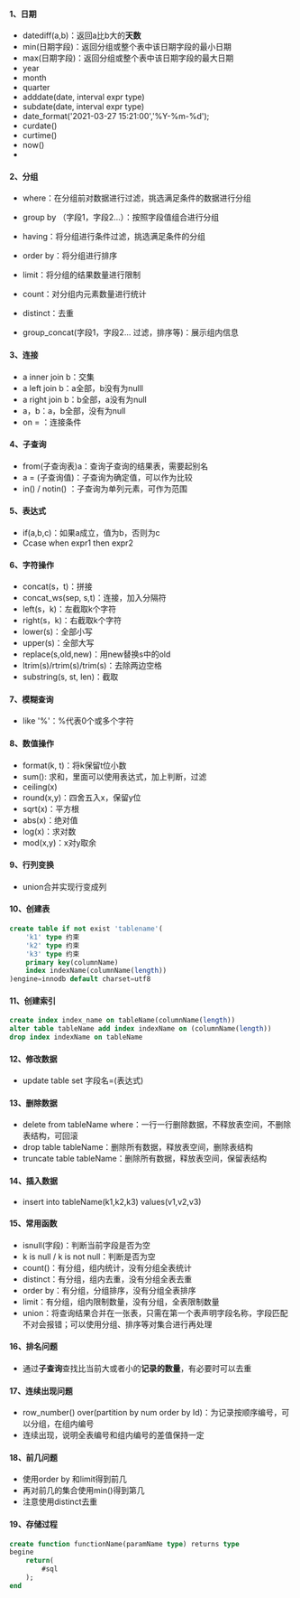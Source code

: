 #### 1、日期

+ datediff(a,b)：返回a比b大的**天数**
+ min(日期字段)：返回分组或整个表中该日期字段的最小日期
+ max(日期字段)：返回分组或整个表中该日期字段的最大日期
+ year
+ month
+ quarter
+ adddate(date, interval expr type)
+ subdate(date, interval expr type)
+ date_format('2021-03-27 15:21:00','%Y-%m-%d');
+ curdate()
+ curtime()
+ now()
+ 

#### 2、分组

+ where：在分组前对数据进行过滤，挑选满足条件的数据进行分组

+ group by （字段1，字段2...）：按照字段值组合进行分组

+ having：将分组进行条件过滤，挑选满足条件的分组

+ order by：将分组进行排序

+ limit：将分组的结果数量进行限制

+ count：对分组内元素数量进行统计

+ distinct：去重

+  group_concat(字段1，字段2...  过滤，排序等)：展示组内信息

  





#### 3、连接

+ a  inner join  b：交集
+ a  left join  b：a全部，b没有为nulll
+ a  right join  b：b全部，a没有为null
+ a，b：a，b全部，没有为null
+ on   =  ：连接条件





#### 4、子查询

+ from(子查询表)a：查询子查询的结果表，需要起别名
+  a = (子查询值)：子查询为确定值，可以作为比较
+  in() / notin() ：子查询为单列元素，可作为范围



#### 5、表达式

+ if(a,b,c)：如果a成立，值为b，否则为c
+ Ccase when expr1 then expr2



#### 6、字符操作

+ concat(s，t)：拼接
+ concat_ws(sep, s,t)：连接，加入分隔符
+ left(s，k)：左截取k个字符
+ right(s，k)：右截取k个字符
+ lower(s)：全部小写
+ upper(s)：全部大写
+ replace(s,old,new)：用new替换s中的old
+ ltrim(s)/rtrim(s)/trim(s)：去除两边空格
+ substring(s, st, len)：截取



#### 7、模糊查询

+ like '%'：%代表0个或多个字符



#### 8、数值操作

+ format(k, t)：将k保留t位小数
+ sum(): 求和，里面可以使用表达式，加上判断，过滤
+ ceiling(x)
+ round(x,y)：四舍五入x，保留y位
+ sqrt(x)：平方根
+ abs(x)：绝对值
+ log(x)：求对数
+ mod(x,y)：x对y取余



#### 9、行列变换

+ union合并实现行变成列



#### 10、创建表

```sql
create table if not exist 'tablename'(
	'k1' type 约束
    'k2' type 约束
    'k3' type 约束
    primary key(columnName)
    index indexName(columnName(length))
)engine=innodb default charset=utf8
```



#### 11、创建索引

```sql
create index index_name on tableName(columnName(length))
alter table tableName add index indexName on (columnName(length))
drop index indexName on tableName
```



#### 12、修改数据

+ update  table  set   字段名=(表达式)



#### 13、删除数据

+ delete from tableName where：一行一行删除数据，不释放表空间，不删除表结构，可回滚
+ drop table tableName：删除所有数据，释放表空间，删除表结构
+ truncate table tableName：删除所有数据，释放表空间，保留表结构



#### 14、插入数据

+ insert into tableName(k1,k2,k3) values(v1,v2,v3)



#### 15、常用函数

+ isnull(字段)：判断当前字段是否为空
+ k  is null / k is not null：判断是否为空
+ count()：有分组，组内统计，没有分组全表统计
+ distinct：有分组，组内去重，没有分组全表去重
+ order by：有分组，分组排序，没有分组全表排序
+ limit：有分组，组内限制数量，没有分组，全表限制数量
+ union：将查询结果合并在一张表，只需在第一个表声明字段名称，字段匹配不对会报错；可以使用分组、排序等对集合进行再处理





#### 16、排名问题

+ 通过**子查询**查找比当前大或者小的**记录的数量**，有必要时可以去重



#### 17、连续出现问题

+ row_number() over(partition by num order by Id)：为记录按顺序编号，可以分组，在组内编号
+ 连续出现，说明全表编号和组内编号的差值保持一定



#### 18、前几问题

+ 使用order by 和limit得到前几
+ 再对前几的集合使用min()得到第几
+ 注意使用distinct去重

 

#### 19、存储过程

```sql
create function functionName(paramName type) returns type 
begine
	return(
        #sql
    );
end
```

